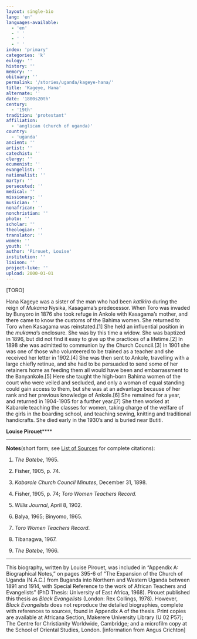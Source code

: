 ```yaml
---
layout: single-bio
lang: 'en'
languages-available:
  - 'en'
  - ' '
  - ' '
  - ' '
index: 'primary'
categories: 'k'
eulogy: ''
history: ''
memory: ''
obituary: ''
permalink: '/stories/uganda/kageye-hana/'
title: 'Kageye, Hana'
alternate: ''
date: '1800s20th'
century:
  - '19th'
tradition: 'protestant'
affiliation:
  - 'anglican (church of uganda)'
country:
  - 'uganda'
ancient: ''
artist: ''
catechist: ''
clergy: ''
ecumenist: ''
evangelist: ''
nationalist: ''
martyr: ''
persecuted: ''
medical: ''
missionary: ''
musician: ''
nonafrican: ''
nonchristian: ''
photo: ''
scholar: ''
theologian: ''
translator: ''
women: ''
youth: ''
author: 'Pirouet, Louise'
institution: ''
liaison: ''
project-luke: ''
upload: 2000-01-01
---
```



[TORO]

Hana Kageye was a sister of the  man who had been *katikiro* during the reign of *Mukama* Nysika,  Kasagama&rsquo;s predecessor. When Toro was invaded by Bunyoro in 1876 she took  refuge in Ankole with Kasagama&rsquo;s mother, and there came to know the customs of  the Bahima women. She returned to Toro when Kasagama was reinstated.[1] She  held an influential position in the *mukama*&rsquo;s enclosure. She was by this  time a widow. She was baptized in 1896, but did not find it easy to give up the  practices of a lifetime.[2] In 1898 she was admitted to communion by the Church  Council.[3] In 1901 she was one of those who volunteered to be trained as a  teacher and she received her letter in 1902.[4] She was then sent to Ankole,  travelling with a large chiefly retinue, and she had to be persuaded to send  some of her retainers home as feeding them all would have been and  embarrassment to the Banyankole.[5] Here she taught the high-born Bahima women  of the court who were veiled and secluded, and only a woman of equal standing  could gain access to them, but she was at an advantage because of her rank and  her previous knowledge of Ankole.[6] She remained for a year, and returned in  1904-1905 for a further year.[7] She then worked at Kabarole teaching the  classes for women, taking charge of the welfare of the girls in the boarding  school, and teaching sewing, knitting and traditional handicrafts. She died  early in the 1930&rsquo;s and is buried near Butiti.

**Louise Pirouet******

---

**Notes**(short  form; see [List of  Sources](Pirouet_AppendixA_Sources.html) for complete citations):
1. *The Batebe*, 1965.

2. Fisher,  1905, p. 74.

3. *Kabarole Church Council Minutes*, December 31, 1898.

4. Fisher,  1905, p. 74; *Toro Women Teachers Record.*

5. *Willis Journal*, April 8, 1902.

6. Balya, 1965;  Binyomo, 1965.

7. *Toro Women Teachers Record*.

8. Tibanagwa,  1967.

9. *The  Batebe*,  1966.   

---

This biography, written by Louise  Pirouet, was included in &ldquo;Appendix A: Biographical Notes,&rdquo; on pages  395-6 of &ldquo;The Expansion of the Church of Uganda (N.A.C.) from Buganda into  Northern and Western Uganda between 1891 and 1914, with Special Reference to  the work of African Teachers and Evangelists&rdquo; (PhD Thesis: University of East  Africa, 1968). Pirouet published this thesis as *Black Evangelists* (London: Rex  Collings, 1978). However, *Black Evangelists* does not reproduce the detailed biographies, complete with references to  sources, found in Appendix A of the thesis. Print copies are available at  Africana Section, Makerere University Library (U 02 P57); The Centre for Christianity Worldwide, Cambridge; and a microfilm  copy at the School of Oriental Studies, London. [information from Angus  Crichton]
